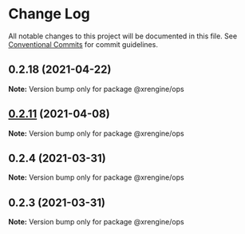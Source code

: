 # Change Log

All notable changes to this project will be documented in this file.
See [Conventional Commits](https://conventionalcommits.org) for commit guidelines.

## 0.2.18 (2021-04-22)

**Note:** Version bump only for package @xrengine/ops





## [0.2.11](https://github.com/XRFoundation/XREngine/compare/v0.2.10...v0.2.11) (2021-04-08)

**Note:** Version bump only for package @xrengine/ops





## 0.2.4 (2021-03-31)

**Note:** Version bump only for package @xrengine/ops





## 0.2.3 (2021-03-31)

**Note:** Version bump only for package @xrengine/ops
